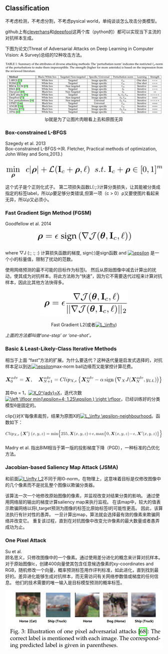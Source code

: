 ## Classification

不考虑检测，不考虑分割，不考虑pysical world，单纯谈谈怎么攻击分类模型。

github上有[cleverhans](https://github.com/tensorflow/cleverhans)和[deepfool](https://github.com/LTS4/DeepFool)这两个库（python的）都可以实现当下主流的对抗样本生成。

下图为论文(Threat of Adversarial Attacks on Deep Learning in Computer Vision: A Survey)总结的12种攻击方法。

<div align=center><img src="/images/Screenshot from 2018-09-18 20-20-34.png"/>lp就是为了让图片肉眼看上去和原图无异</div>

### Box-constrained L-BFGS

Szegedy et al. 2013  
Box-constrained L-BFGS→(R. Fletcher, Practical methods of optimization, John Wiley and Sons,2013.)

<div align=center><img src="/images/1.png"/></div>

这个式子是个正则化式子。 第二项损失函数L(:;:)计算分类损失，让其能被分类成指定的标签label，所以ρ要足够分类错误,但第一项（c > 0）ρ又要使图片看起来无异，所以ρ又必须小。

### Fast Gradient Sign Method (FGSM) 

Goodfellow et al. 2014

<div align=center><img src="/images/2.png"/></div>

where ▽J (:; :; :) 计算损失函数的梯度, sign(:)是sign函数 and <a href="https://www.codecogs.com/eqnedit.php?latex=\epsilon" target="_blank"><img src="https://latex.codecogs.com/gif.latex?\epsilon" title="\epsilon" /></a> 是一个小的标量值，限制了扰动的范数。

使用网络预测的最不可能的目标作为标签l。 然后从原始图像中减去计算出的扰动，使其成为对抗样本。将此方法称为“快速”，因为它不需要迭代过程来计算对抗样本，因此比其他方法快得多。

<div align=center><img src="/images/3.png"/>  

Fast Gradient L2(或者<a href="https://www.codecogs.com/eqnedit.php?latex=L_\infty" target="_blank"><img src="https://latex.codecogs.com/gif.latex?L_\infty" title="L_\infty" /></a>)</div>

_上面的方法都叫做‘one-step’ or ‘one-shot’。_

### Basic & Least-Likely-Class Iterative Methods

相当于上面 “fast”方法的扩展。为什么要迭代？这种迭代量是启发式选择的，对抗样本足以到达<a href="https://www.codecogs.com/eqnedit.php?latex=\epsilon" target="_blank"><img src="https://latex.codecogs.com/gif.latex?\epsilon" title="\epsilon" /></a>max-norm ball边缘而又能掌控计算花费。

<div align=center><img src="/images/6.png"/></div>  

其中α = 1，<a href="https://www.codecogs.com/eqnedit.php?latex=X_0^{adv}=X" target="_blank"><img src="https://latex.codecogs.com/gif.latex?X_0^{adv}=X" title="X_0^{adv}=X" /></a>，迭代次数<a href="https://www.codecogs.com/eqnedit.php?latex=\left&space;\lfloor&space;min(\epsilon&plus;4;&space;1.25\epsilon&space;)&space;\right&space;\rfloor" target="_blank"><img src="https://latex.codecogs.com/gif.latex?\left&space;\lfloor&space;min(\epsilon&plus;4;&space;1.25\epsilon&space;)&space;\right&space;\rfloor" title="\left \lfloor min(\epsilon+4; 1.25\epsilon ) \right \rfloor" /></a>，已经训练好的分类模型θ是固定的。

clip{}对X’每像素裁剪，结果为原图X的<a href="https://www.codecogs.com/eqnedit.php?latex=L_\infty&space;\epsilon-neighbourhood" target="_blank"><img src="https://latex.codecogs.com/gif.latex?L_\infty&space;\epsilon-neighbourhood" title="L_\infty \epsilon-neighbourhood" /></a>。函数如下：

<div align=center><img src="/images/5.png"/></div>  

Madry et al. 指出BIM相当于第一版的投影梯度下降（PGD），一种标准的凸优化方法。

### Jacobian-based Saliency Map Attack (JSMA)

和前面<a href="https://www.codecogs.com/eqnedit.php?latex=l_\infty&space;l_2" target="_blank"><img src="https://latex.codecogs.com/gif.latex?l_\infty&space;l_2" title="l_\infty l_2" /></a>不同于用l0-norm，在物理上，这意味着目标是仅修改图像中的几个像素而不是扰乱整个图像以欺骗分类器。

该算法一次一个地修改原始图像的像素，并监视改变对结果分类的影响。 通过使用网络层的输出的梯度计算saliency map来执行监视。 在该map中，较大的值表示欺骗网络以将l_target预测为图像的标签比原始标签l的可能性更高。 因此，该算法执行有针对性的愚弄。 一旦计算出map，算法就会选择最有效的像素来欺骗网络并改变它。 重复该过程，直到在对抗图像中改变允许像素的最大数量或者愚弄成功为止。

### One Pixel Attack

Su et al.	
顾名思义，只修改图像中的一个像素。通过使用差分进化的概念来计算对抗样本。对于原始图像Ic，创建400向量使其包含任意候选像素的xy-coordinates and RGB，随机修改一个向量，概率预测标签用作评判标准，如此进化，直到找到最好的。差异进化能够生成对抗样本，而无需访问有关网络参数值或梯度的任何信息。 他们的技术需要的唯一输入是目标模型预测的概率标签。

<div align=center><img src="/images/7.png"/></div>  







